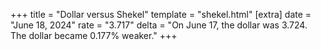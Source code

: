 +++
title = "Dollar versus Shekel"
template = "shekel.html"
[extra]
date = "June 18, 2024"
rate = "3.717"
delta = "On June 17, the dollar was 3.724. The dollar became 0.177% weaker."
+++
